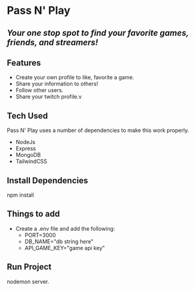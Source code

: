 # Pass N' Play

## _Your one stop spot to find your favorite games, friends, and streamers!_

## Features

- Create your own profile to like, favorite a game.
- Share your information to others!
- Follow other users.
- Share your twitch profile.v

## Tech Used

Pass N' Play uses a number of dependencies to make this work properly.

- NodeJs
- Express
- MongoDB
- TailwindCSS

## Install Dependencies

npm install

## Things to add

- Create a .env file and add the following:
  - PORT=3000
  - DB_NAME="db string here"
  - API_GAME_KEY="game api key"

## Run Project

nodemon server.
